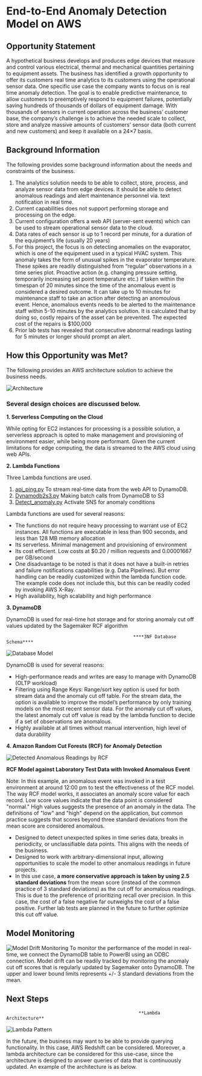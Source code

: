 # End-to-End Anomaly Detection Model on AWS

## Opportunity Statement
A hypothetical business develops and produces edge devices that measure and control various electrical, thermal and mechanical quantities pertaining to equipment assets. The business has identified a growth opportunity to offer its customers real time analytics to its customers using the operational sensor data. One specific use case the company wants to focus on is real time anomaly detection. The goal is to enable predictive maintenance, to allow customers to preemptively respond to equipment failures, potentially saving hundreds of thousands of dollars of equipment damage. 
With thousands of sensors in current operation across the business’ customer base, the company’s challenge is to achieve the needed scale to collect, store and analyze massive amounts of customers’ sensor data (both current and new customers) and keep it available on a 24×7 basis.

## Background Information
The following provides some background information about the needs and constraints of the business.

1)	The analytics solution needs to be able to collect, store, process, and analyze sensor data from edge devices. It should be able to detect anomalous readings and alert maintenance personnel via. text notification in real time.
2)	Current capabilities does not support performing storage and processing on the edge.
3)	Current configuration offers a web API (server-sent events) which can be used to stream operational sensor data to the cloud.
4)	Data rates of each sensor is up to 1 record per minute, for a duration of the equipment’s life (usually 20 years)
5)	For this project, the focus is on detecting anomalies on the evaporator, which is one of the equipment used in a typical HVAC system. This anomaly takes the form of unusual spikes in the evaporator temperature. These spikes are readily distinguished from “regular” observations in a time series plot. Proactive action (e.g. changing pressure setting, temporarily increasing set point temperature etc.) if taken within the timespan of 20 minutes since the time of the anomalous event is considered a desired outcome. It can take up to 10 minutes for maintenance staff to take an action after detecting an anomoulous event. Hence, anomalous events needs to be alerted to the maintenance staff within 5-10 minutes by the analytics solution. It is calculated that by doing so, costly repairs of the asset can be prevented. The expected cost of the repairs is $100,000
6)	Prior lab tests has revealed that consecutive abnormal readings lasting for 5 minutes or longer should prompt an alert.

## How this Opportunity was Met?
The following provides an AWS architecture solution to achieve the business needs.

![Architecture](https://github.com/sahilsaxena21/awsanomalydetection/blob/main/images/deployed_architecture.JPG)


### Several design choices are discussed below.

**1. Serverless Computing on the Cloud**

While opting for EC2 instances for processing is a possible solution, a serverless approach is opted to make management and provisioning of environment easier, while being more performant. Given the current limitations for edge computing, the data is streamed to the AWS cloud using web APIs.

**2. Lambda Functions**

Three Lambda functions are used. 
1.	[api_ping.py](https://github.com/sahilsaxena21/awsanomalydetection/blob/main/lambda_functions/api_ping.py) To stream real-time data from the web API to DynamoDB. 
2.	[Dynamodb2s3.py](https://github.com/sahilsaxena21/awsanomalydetection/blob/main/lambda_functions/dynamodb2s3.py) Making batch calls from DynamoDB to S3
3.	[Detect_anomaly.py](https://github.com/sahilsaxena21/awsanomalydetection/blob/main/lambda_functions/detect_anomaly.py) Activate SNS for anomaly conditions

Lambda functions are used for several reasons:
-	The functions do not require heavy processing to warrant use of EC2 instances. All functions are executable in less than 900 seconds, and less than 128 MB memory allocation
-	Its serverless. Minimal management and provisioning of environment
-	Its cost efficient. Low costs at $0.20 / million requests and 0.00001667 per GB/second
-	One disadvantage to be noted is that it does not have a built-in retries and failure notifications capabilities (e.g. Data Pipelines). But error handling can be readily customized within the lambda function code. The example code does not include this, but this can be readily coded by invoking AWS X-Ray.
-	High availability, high scalability and high performance

**3. DynamoDB**

DynamoDB is used for real-time hot storage and for storing anomaly cut off values updated by the Sagemaker RCF algorithm

                                                   ****3NF Database Schema****

![Database Model]( https://github.com/sahilsaxena21/awsanomalydetection/blob/main/images/ERD.JPG)


DynamoDB is used for several reasons:

-	High-performance reads and writes are easy to manage with DynamoDB (OLTP workload)
-	Filtering using Range Keys: Range/sort key option is used for both stream data and the anomaly cut off table. For the stream data, the option is available to improve the model’s performance by only training models on the most recent sensor data. For the anomaly cut off values, the latest anomaly cut off value is read by the lambda function to decide if a set of observations are anomalous.
-	Highly available at all times without manual intervention, high level of data durability

**4. Amazon Random Cut Forests (RCF) for Anomaly Detection**

![Detected Anomalous Readings by RCF]( https://github.com/sahilsaxena21/awsanomalydetection/blob/main/images/anomaly_detection.JPG)

**RCF Model against Laboratory Test Data with Invoked Anomalous Event**

Note: In this example, an anomalous event was invoked in a test environment at around 12:00 pm to test the effectiveness of the RCF model. The way RCF model works, it associates an anomaly score value for each record. Low score values indicate that the data point is considered "normal." High values suggests the presence of an anomaly in the data. The definitions of "low" and "high" depend on the application, but common practice suggests that scores beyond three standard deviations from the mean score are considered anomalous. 


-	Designed to detect unexpected spikes in time series data, breaks in periodicity, or unclassifiable data points. This aligns with the needs of the business.
-	Designed to work with arbitrary-dimensional input, allowing opportunities to scale the model to other anomalous readings in future projects.
-	In this use case, **a more conservative approach is taken by using 2.5 standard deviations** from the mean score (instead of the common practice of 3 standard deviations) as the cut off for anomalous readings. This is due to the preference of prioritizing recall over precision. In this case, the cost of a false negative far outweighs the cost of a false positive. Further lab tests are planned in the future to further optimize this cut off value. 


## Model Monitoring
![Model Drift Monitoring]( https://github.com/sahilsaxena21/awsanomalydetection/blob/main/images/drift_dashboard.JPG)
To monitor the performance of the model in real-time, we connect the DynamoDB table to PowerBI using an ODBC connection. Model drift can be readily tracked by monitoring the anomaly cut off scores that is regularly updated by Sagemaker onto DynamoDB. The upper and lower bound limits represents +/- 3 standard deviations from the mean.

## Next Steps
                                                     **Lambda Architecture**
![Lambda Pattern]( https://github.com/sahilsaxena21/awsanomalydetection/blob/main/images/lambda_pattern.JPG)

In the future, the business may want to be able to provide querying functionality. In this case, AWS Redshift can be considered. Moreover, a lambda architecture can be considered for this use-case, since the architecture is designed to answer queries of data that is continuously updated. An example of the architecture is as below.


